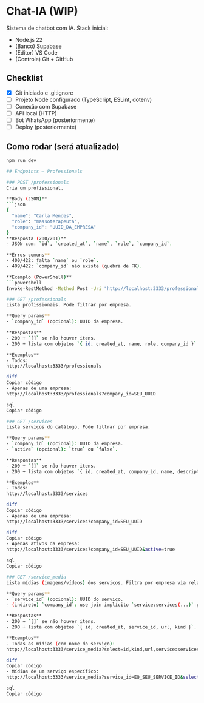 # Chat-IA (WIP)

Sistema de chatbot com IA.
Stack inicial:
- Node.js 22
- (Banco) Supabase
- (Editor) VS Code
- (Controle) Git + GitHub

## Checklist
- [x] Git iniciado e .gitignore
- [ ] Projeto Node configurado (TypeScript, ESLint, dotenv)
- [ ] Conexão com Supabase
- [ ] API local (HTTP)
- [ ] Bot WhatsApp (posteriormente)
- [ ] Deploy (posteriormente)

## Como rodar (será atualizado)
```bash
npm run dev

## Endpoints — Professionals

### POST /professionals
Cria um profissional.

**Body (JSON)**
```json
{
  "name": "Carla Mendes",
  "role": "massoterapeuta",
  "company_id": "UUID_DA_EMPRESA"
}
**Resposta (200/201)**
- JSON com: `id`, `created_at`, `name`, `role`, `company_id`.

**Erros comuns**
- 400/422: falta `name` ou `role`.
- 409/422: `company_id` não existe (quebra de FK).

**Exemplo (PowerShell)**
```powershell
Invoke-RestMethod -Method Post -Uri "http://localhost:3333/professionals" -ContentType "application/json" -Body '{"name":"Carla Mendes","role":"massoterapeuta","company_id":"SEU_UUID"}'

### GET /professionals
Lista profissionais. Pode filtrar por empresa.

**Query params**
- `company_id` (opcional): UUID da empresa.

**Respostas**
- 200 + `[]` se não houver itens.
- 200 + lista com objetos `{ id, created_at, name, role, company_id }`.

**Exemplos**
- Todos:
http://localhost:3333/professionals

diff
Copiar código
- Apenas de uma empresa:
http://localhost:3333/professionals?company_id=SEU_UUID

sql
Copiar código

### GET /services
Lista serviços do catálogo. Pode filtrar por empresa.

**Query params**
- `company_id` (opcional): UUID da empresa.
- `active` (opcional): `true` ou `false`.

**Respostas**
- 200 + `[]` se não houver itens.
- 200 + lista com objetos `{ id, created_at, company_id, name, description, price, duration_minutes, active }`.

**Exemplos**
- Todos:
http://localhost:3333/services

diff
Copiar código
- Apenas de uma empresa:
http://localhost:3333/services?company_id=SEU_UUID

diff
Copiar código
- Apenas ativos da empresa:
http://localhost:3333/services?company_id=SEU_UUID&active=true

sql
Copiar código

### GET /service_media
Lista mídias (imagens/vídeos) dos serviços. Filtra por empresa via relação com `services`.

**Query params**
- `service_id` (opcional): UUID do serviço.
- (indireto) `company_id`: use join implícito `service:services(...)` para filtrar pela empresa.

**Respostas**
- 200 + `[]` se não houver itens.
- 200 + lista com objetos `{ id, created_at, service_id, url, kind }`.

**Exemplos**
- Todas as mídias (com nome do serviço):
http://localhost:3333/service_media?select=id,kind,url,service:services(id,name)

diff
Copiar código
- Mídias de um serviço específico:
http://localhost:3333/service_media?service_id=EQ_SEU_SERVICE_ID&select=id,kind,url

sql
Copiar código
